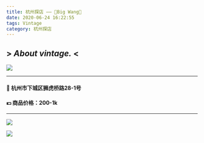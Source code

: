```yaml
---
title: 杭州探店 —— 🌈Big Wang🌈
date: 2020-06-24 16:22:55
tags: Vintage
category: 杭州探店
---
```

## > _About vintage._ <
![ ](https://cdn.jsdelivr.net/gh/xperiDD/wangzhantupian111/14.jpg)
***
#### 📍 杭州市下城区狮虎桥路28-1号
#### 💵 商品价格：200-1k
***
![ ](https://cdn.jsdelivr.net/gh/xperiDD/wangzhantupian111/15.jpg)

![ ](https://cdn.jsdelivr.net/gh/xperiDD/wangzhantupian111/16.jpg)


